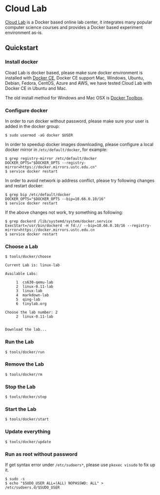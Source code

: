 
# Cloud Lab

[Cloud Lab](http://tinylab.org/cloud-lab) is a Docker based online lab center, it integrates many popular computer
science courses and provides a Docker based experiment environment as-is.

## Quickstart

### Install docker

Cload Lab is docker based, please make sure docker environment is installed with [Docker CE](https://store.docker.com/search?type=edition&offering=community), Docker CE support Mac, Windows, Ubuntu, Debian, Fedora, CentOS, Azure and AWS, we have tested Cloud Lab with Docker CE in Ubuntu and Mac.

The old install method for Windows and Mac OSX is [Docker Toolbox](https://www.docker.com/docker-toolbox).

### Configure docker

In order to run docker without password, please make sure your user is added in the docker group:

    $ sudo usermod -aG docker $USER

In order to speedup docker images downloading, please configure a local docker mirror in `/etc/default/docker`, for example:

    $ grep registry-mirror /etc/default/docker
    DOCKER_OPTS="$DOCKER_OPTS --registry-mirror=https://docker.mirrors.ustc.edu.cn"
    $ service docker restart

In order to avoid network ip address conflict, please try following changes and restart docker:

    $ grep bip /etc/default/docker
    DOCKER_OPTS="$DOCKER_OPTS --bip=10.66.0.10/16"
    $ service docker restart

If the above changes not work, try something as following:

    $ grep dockerd /lib/systemd/system/docker.service
    ExecStart=/usr/bin/dockerd -H fd:// --bip=10.66.0.10/16 --registry-mirror=https://docker.mirrors.ustc.edu.cn
    $ service docker restart

### Choose a Lab

    $ tools/docker/choose

    Current Lab is: linux-lab

    Available Labs:

         1	cs630-qemu-lab
         2	linux-0.11-lab
         3	linux-lab
         4	markdown-lab
         5	qing-lab
         6	tinylab.org

    Choose the lab number: 2
         2	linux-0.11-lab


    Download the lab...

### Run the Lab

    $ tools/docker/run

### Remove the Lab

    $ tools/docker/rm

### Stop the Lab

    $ tools/docker/stop

### Start the Lab

    $ tools/docker/start

### Update everything

    $ tools/docker/update

### Run as root without password

If get syntax error under `/etc/sudoers*`, please use `pkexec visudo` to fix up it.

    $ sudo -s
    $ echo "$SUDO_USER ALL=(ALL) NOPASSWD: ALL" > /etc/sudoers.d/$SUDO_USER
